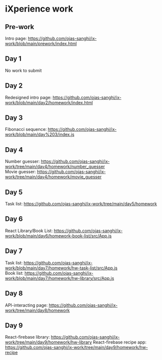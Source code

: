 # iXperience work

## Pre-work  
Intro page: https://github.com/ojas-sanghi/ix-work/blob/main/prework/index.html

## Day 1  
No work to submit

## Day 2  
Redesigned intro page: https://github.com/ojas-sanghi/ix-work/blob/main/day2/homework/index.html

## Day 3 
Fibonacci sequence: https://github.com/ojas-sanghi/ix-work/blob/main/day%203/index.js

## Day 4
Number guesser: https://github.com/ojas-sanghi/ix-work/tree/main/day4/homework/number_guesser  
Movie guesser: https://github.com/ojas-sanghi/ix-work/tree/main/day4/homework/movie_guesser

## Day 5
Task list: https://github.com/ojas-sanghi/ix-work/tree/main/day5/homework

## Day 6
React Library/Book List: https://github.com/ojas-sanghi/ix-work/blob/main/day6/homework-book-list/src/App.js

## Day 7
Task list: https://github.com/ojas-sanghi/ix-work/blob/main/day7/homework/hw-task-list/src/App.js  
Book list: https://github.com/ojas-sanghi/ix-work/blob/main/day7/homework/hw-library/src/App.js

## Day 8
API-interacting page: https://github.com/ojas-sanghi/ix-work/tree/main/day8/homework

## Day 9
React-firebase library: https://github.com/ojas-sanghi/ix-work/tree/main/day9/homework/hw-library
React-firebase recipe app: https://github.com/ojas-sanghi/ix-work/tree/main/day9/homework/hw-recipe
